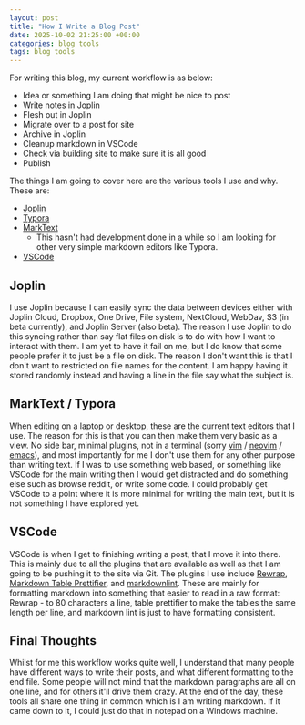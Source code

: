 ```yaml
---
layout: post
title: "How I Write a Blog Post"
date: 2025-10-02 21:25:00 +00:00
categories: blog tools
tags: blog tools
---
```


For writing this blog, my current workflow is as below:

- Idea or something I am doing that might be nice to post
- Write notes in Joplin
- Flesh out in Joplin
- Migrate over to a post for site
- Archive in Joplin
- Cleanup markdown in VSCode
- Check via building site to make sure it is all good
- Publish

The things I am going to cover here are the various tools I use and why. These
are:

- [Joplin][joplin]
- [Typora][typora]
- [MarkText][marktext]
  - This hasn't had development done in a while so I am looking for other very
    simple markdown editors like Typora.
- [VSCode][vscode]

## Joplin

I use Joplin because I can easily sync the data between devices either with
Joplin Cloud, Dropbox, One Drive, File system, NextCloud, WebDav, S3 (in beta
currently), and Joplin Server (also beta). The reason I use Joplin to do this
syncing rather than say flat files on disk is to do with how I want to interact
with them. I am yet to have it fail on me, but I do know that some people prefer
it to just be a file on disk. The reason I don't want this is that I don't want
to restricted on file names for the content. I am happy having it stored
randomly instead and having a line in the file say what the subject is.

## MarkText / Typora

When editing on a laptop or desktop, these are the current text editors that I
use. The reason for this is that you can then make them very basic as a view. No
side bar, minimal plugins, not in a terminal (sorry [vim][vim] /
[neovim][neovim] / [emacs][emacs]), and most importantly for me I don't use them
for any other purpose than writing text. If I was to use something web based, or
something like VSCode for the main writing then I would get distracted and do
something else such as browse reddit, or write some code. I could probably get
VSCode to a point where it is more minimal for writing the main text, but it is
not something I have explored yet.

## VSCode

VSCode is when I get to finishing writing a post, that I move it into there.
This is mainly due to all the plugins that are available as well as that I am
going to be pushing it to the site via Git. The plugins I use include
[Rewrap][vscode-plugin-rewrap], [Markdown Table
Prettifier][vscode-plugin-markdown-table-prettifier], and
[markdownlint][vscode-plugin-markdownlint]. These are mainly for formatting
markdown into something that easier to read in a raw format: Rewrap - to 80
characters a line, table prettifier to make the tables the same length per line,
and markdown lint is just to have formatting consistent.

## Final Thoughts

Whilst for me this workflow works quite well, I understand that many people have
different ways to write their posts, and what different formatting to the end
file. Some people will not mind that the markdown paragraphs are all on one
line, and for others it'll drive them crazy. At the end of the day, these tools
all share one thing in common which is I am writing markdown. If it came down to
it, I could just do that in notepad on a Windows machine.

[typora]: https://typora.io/
[joplin]: https://joplinapp.org/
[marktext]: https://github.com/marktext/marktext
[vscode]: https://code.visualstudio.com/
[vim]: https://www.vim.org/
[neovim]: https://neovim.io
[emacs]: https://www.gnu.org/software/emacs/
[vscode-plugin-rewrap]: https://marketplace.visualstudio.com/items?itemName=stkb.rewrap
[vscode-plugin-markdown-table-prettifier]: https://marketplace.visualstudio.com/items?itemName=darkriszty.markdown-table-prettify
[vscode-plugin-markdownlint]: https://marketplace.visualstudio.com/items?itemName=DavidAnson.vscode-markdownlint
